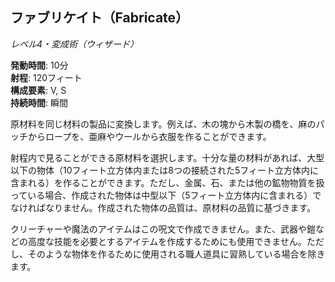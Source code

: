 ## ファブリケイト（Fabricate）
*レベル4・変成術（ウィザード）*

**発動時間**: 10分  
**射程**: 120フィート  
**構成要素**: V, S  
**持続時間**: 瞬間

原材料を同じ材料の製品に変換します。例えば、木の塊から木製の橋を、麻のパッチからロープを、亜麻やウールから衣服を作ることができます。

射程内で見ることができる原材料を選択します。十分な量の材料があれば、大型以下の物体（10フィート立方体内または8つの接続された5フィート立方体内に含まれる）を作ることができます。ただし、金属、石、または他の鉱物物質を扱っている場合、作成された物体は中型以下（5フィート立方体内に含まれる）でなければなりません。作成された物体の品質は、原材料の品質に基づきます。

クリーチャーや魔法のアイテムはこの呪文で作成できません。また、武器や鎧などの高度な技能を必要とするアイテムを作成するためにも使用できません。ただし、そのような物体を作るために使用される職人道具に習熟している場合を除きます。